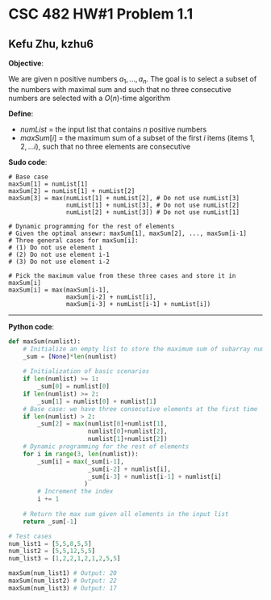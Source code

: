 # CSC 482 HW#1 Problem 1.1

## Kefu Zhu, kzhu6

**Objective**:

We are given n positive numbers $a_1, ..., a_n$. The goal is to select a subset of the numbers with maximal sum and such that no three consecutive numbers are selected with a $O(n)$-time algorithm

**Define**:

- $numList$ = the input list that contains $n$ positive numbers
- $maxSum[i]$ = the maximum sum of a subset of the first $i$ items (items $1,2,...i$), such that no three elements are consecutive

**Sudo code**:

```
# Base case
maxSum[1] = numList[1]
maxSum[2] = numList[1] + numList[2]
maxSum[3] = max(numList[1] + numList[2], # Do not use numList[3]
                numList[1] + numList[3], # Do not use numList[2]
                numList[2] + numList[3]) # Do not use numList[1]

# Dynamic programming for the rest of elements
# Given the optimal ansewr: maxSum[1], maxSum[2], ..., maxSum[i-1]
# Three general cases for maxSum[i]:
# (1) Do not use element i
# (2) Do not use element i-1
# (3) Do not use element i-2

# Pick the maximum value from these three cases and store it in maxSum[i]
maxSum[i] = max(maxSum[i-1],
                maxSum[i-2] + numList[i],
                maxSum[i-3] + numList[i-1] + numList[i])
```

---

**Python code**:

```python
def maxSum(numlist):
    # Initialize an empty list to store the maximum sum of subarray numlist[0..i], such that no three elements are consecutive
    _sum = [None]*len(numlist)
    
    # Initialization of basic scenarios
    if len(numlist) >= 1:
        _sum[0] = numlist[0]
    if len(numlist) >= 2:
        _sum[1] = numlist[0] + numlist[1]
    # Base case: we have three consecutive elements at the first time
    if len(numlist) > 2:
        _sum[2] = max(numlist[0]+numlist[1], 
                      numlist[0]+numlist[2],
                      numlist[1]+numlist[2])
    # Dynamic programming for the rest of elements
    for i in range(3, len(numlist)):
        _sum[i] = max(_sum[i-1],
                      _sum[i-2] + numlist[i],
                      _sum[i-3] + numlist[i-1] + numlist[i]
                     )
        # Increment the index
        i += 1
    
    # Return the max sum given all elements in the input list
    return _sum[-1]
```

```python
# Test cases
num_list1 = [5,5,8,5,5]
num_list2 = [5,5,12,5,5]
num_list3 = [1,2,2,1,2,1,2,5,5]
```

```python
maxSum(num_list1) # Output: 20
maxSum(num_list2) # Output: 22
maxSum(num_list3) # Output: 17
```